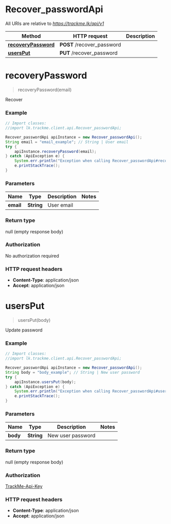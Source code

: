 # Recover_passwordApi

All URIs are relative to *https://trackme.lk/api/v1*

Method | HTTP request | Description
------------- | ------------- | -------------
[**recoveryPassword**](Recover_passwordApi.md#recoveryPassword) | **POST** /recover_password | 
[**usersPut**](Recover_passwordApi.md#usersPut) | **PUT** /recover_password | 


<a name="recoveryPassword"></a>
# **recoveryPassword**
> recoveryPassword(email)



Recover 

### Example
```java
// Import classes:
//import lk.trackme.client.api.Recover_passwordApi;

Recover_passwordApi apiInstance = new Recover_passwordApi();
String email = "email_example"; // String | User email
try {
    apiInstance.recoveryPassword(email);
} catch (ApiException e) {
    System.err.println("Exception when calling Recover_passwordApi#recoveryPassword");
    e.printStackTrace();
}
```

### Parameters

Name | Type | Description  | Notes
------------- | ------------- | ------------- | -------------
 **email** | **String**| User email |

### Return type

null (empty response body)

### Authorization

No authorization required

### HTTP request headers

 - **Content-Type**: application/json
 - **Accept**: application/json

<a name="usersPut"></a>
# **usersPut**
> usersPut(body)



Update password 

### Example
```java
// Import classes:
//import lk.trackme.client.api.Recover_passwordApi;

Recover_passwordApi apiInstance = new Recover_passwordApi();
String body = "body_example"; // String | New user password
try {
    apiInstance.usersPut(body);
} catch (ApiException e) {
    System.err.println("Exception when calling Recover_passwordApi#usersPut");
    e.printStackTrace();
}
```

### Parameters

Name | Type | Description  | Notes
------------- | ------------- | ------------- | -------------
 **body** | **String**| New user password |

### Return type

null (empty response body)

### Authorization

[TrackMe-Api-Key](../README.md#TrackMe-Api-Key)

### HTTP request headers

 - **Content-Type**: application/json
 - **Accept**: application/json

